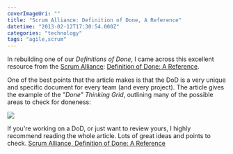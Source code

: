 ```yaml
---
coverImageUri: ""
title: "Scrum Alliance: Definition of Done, A Reference"
datetime: "2013-02-12T17:30:54.000Z"
categories: "technology"
tags: "agile,scrum"
---
```


In rebuilding one of our _Definitions of Done_, I came across this excellent resource from the [Scrum Alliance](http://www.scrumalliance.org/ "Scrum Alliance"): [Definition of Done: A Reference](http://www.scrumalliance.org/articles/106-definition-of-done-a-reference "Scrum Alliance - Definition of Done: A Reference").

One of the best points that the article makes is that the DoD is a very unique and specific document for every team (and every project). The article gives the example of the _"Done" Thinking Grid_, outlining many of the possible areas to check for doneness:

[![](http://assets.brandonmartinez.com/brandonmartinez/2013/02/Gupta_Figure_1.png)](http://www.scrumalliance.org/articles/106-definition-of-done-a-reference)

If you're working on a DoD, or just want to review yours, I highly recommend reading the whole article. Lots of great ideas and points to check. [Scrum Alliance, Definition of Done: A Reference](http://www.scrumalliance.org/articles/106-definition-of-done-a-reference "Scrum Alliance - Definition of Done: A Reference")
